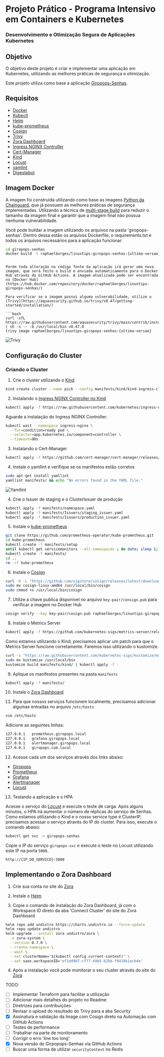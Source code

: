 # Projeto Prático - Programa Intensivo em Containers e Kubernetes
### Desenvolvimento e Otimização Segura de Aplicações Kubernetes

## Objetivo

O objetivo deste projeto é criar e implementar uma aplicação em Kubernetes, utilizando as melhores práticas de segurança e otimização.

Este projeto utiliza como base a aplicação [Giropops-Senhas](https://github.com/badtuxx/giropops-senhas).

## Requisitos

- [Docker](https://docs.docker.com/get-docker/)
- [Kubectl](https://kubernetes.io/docs/tasks/tools/)
- [Helm](https://helm.sh/docs/intro/install/)
- [kube-prometheus](https://prometheus-operator.dev/docs/prologue/quick-start/)
- [Cosign](https://github.com/sigstore/cosign)
- [Trivy](https://aquasecurity.github.io/trivy/v0.47/getting-started/installation/)
- [Zora Dashboard](https://zora-dashboard.undistro.io/)
- [Ingress NGINX Controller](https://kubernetes.github.io/ingress-nginx/deploy/)
- [Cert-Manager](https://cert-manager.io/docs/installation/kubernetes/)
- [Kind](https://kind.sigs.k8s.io/docs/user/quick-start/)
- [Locust](https://locust.io/)
- [yamlint](https://yamllint.readthedocs.io/en/stable/index.html)
- [Digestabot](https://github.com/chainguard-dev/digestabot)

## Imagem Docker

A imagem foi construída utilizando como base as imagens [Python da Chainguard](https://edu.chainguard.dev/chainguard/chainguard-images/reference/python/), que já possuem as melhores práticas de segurança implementadas. Utilizando a técnica de [multi-stage build](https://docs.docker.com/develop/develop-images/multistage-build/) para reduzir o tamanho da imagem final e garantir que a imagem final não possua nenhuma vulnerabilidade.

Você pode buildar a imagem utilizando os arquivos na pasta 'giropops-senhas'. Dentro dessa estão os arquivos Dockerfile, o requirements.txt e todos os arquivos necessários para a aplicação funcionar.

```bash
cd giropops-senhas
docker build -t raphaelborges/linuxtips-giropops-senhas:{ultima-versao} .
```
```

Porém toda alteração no código fonte da aplicação irá gerar uma nova imagem, que será feito o build e enviada automaticamente para o Docker Hub através do GitHub Actions. A imagem atualizada pode ser encontrada no [Docker Hub](https://hub.docker.com/repository/docker/raphaelborges/linuxtips-giropops-senhas/)

Para verificar se a imagem possui alguma vulnerabilidade, utilize o [Trivy](https://aquasecurity.github.io/trivy/v0.47/getting-started/installation/)

```bash
curl -sfL https://raw.githubusercontent.com/aquasecurity/trivy/main/contrib/install.sh | sh -s -- -b /usr/local/bin v0.47.0
trivy image raphaelborges/linuxtips-giropops-senhas:{ultima-versao}
```

![Trivy](static/trivy.png)


## Configuração do Cluster

### Criando o Cluster

1. Crie o cluster utilizando o [Kind](https://kind.sigs.k8s.io/docs/user/quick-start/)

```bash
kind create cluster --name pick --config manifests/kind/kind-ingress-cluster.yaml
```

2. Instalando o [Ingress NGINX Controller no Kind](https://kind.sigs.k8s.io/docs/user/ingress/#ingress-nginx)

```bash
kubectl apply -f https://raw.githubusercontent.com/kubernetes/ingress-nginx/main/deploy/static/provider/kind/deploy.yaml
```

Aguarde a instalação do Ingress NGINX Controller:

```bash
kubectl wait --namespace ingress-nginx \
  --for=condition=ready pod \
  --selector=app.kubernetes.io/component=controller \
  --timeout=90s
```

3. Instalando o Cert-Manager

```bash
kubectl apply -f https://github.com/cert-manager/cert-manager/releases/download/v1.13.2/cert-manager.yaml
```

4. Instale o yamllint e verifique se os manifestos estão corretos

```bash
sudo apt-get install yamllint
yamllint manifests/ && echo "No errors found in the YAML file."
```

![Yamllint](static/yamllint.png)

4. Crie o Issuer de staging e o ClusterIssuer de produção

```bash
kubectl apply -f manifests/namespace.yaml
kubectl apply -f manifests/Issuers/staging_issuer.yaml
kubectl apply -f manifests/Issuers/production_issuer.yaml
```

5. Instale o [kube-prometheus](https://prometheus-operator.dev/docs/prologue/quick-start/)

```bash
git clone https://github.com/prometheus-operator/kube-prometheus.git
cd kube-prometheus
kubectl create -f manifests/setup
until kubectl get servicemonitors --all-namespaces ; do date; sleep 1; echo ""; done
kubectl create -f manifests/
cd ..
rm -rf kube-prometheus
```

6. Instale o [Cosign](https://github.com/sigstore/cosign)

```bash
curl -O -L "https://github.com/sigstore/cosign/releases/latest/download/cosign-linux-amd64"
sudo mv cosign-linux-amd64 /usr/local/bin/cosign
sudo chmod +x /usr/local/bin/cosign
```

7. Utilize a chave publica disponível no arquivo `key-pair/consign.pub` para verificar a imagem no Docker Hub

```bash
cosign verify --key key-pair/cosign.pub raphaelborges/linuxtips-giropops-senhas:{ultima-versao}
```

8. Instale o Metrics Server

```bash
kubectl apply -f https://github.com/kubernetes-sigs/metrics-server/releases/latest/download/components.yaml
```

Como estamos utilizando o Kind, precisamos aplicar um patch para que o Metrics Server funcione corretamente. Faremos isso utilizando o kustomize.

```bash
curl -s "https://raw.githubusercontent.com/kubernetes-sigs/kustomize/master/hack/install_kustomize.sh"  | bash
sudo mv kustomize /usr/local/bin
kustomize build manifests/kind/ | kubectl apply -f -
```

9. Aplique os manifestos presentes na pasta `manifests`

```bash
kubectl apply -f manifests/
```

10. Instale o [Zora Dashboard](#implementando-o-zora-dashboard)

11. Para que nossos serviços funcionem localmente, precisamos adicionar algumas entradas no arquivo `/etc/hosts`

```bash
vim /etc/hosts
```

Adicione as seguintes linhas:

```bash
127.0.0.1   prometheus.giropops.local
127.0.0.1   grafana.giropops.local
127.0.0.1   alertmanager.giropops.local
127.0.0.1   giropops.com.local
```

12. Acesse cada um dos serviços através dos links abaixo:

- [Giropops](https://giropops.com.local)
- [Prometheus](https://prometheus.giropops.local)
- [Grafana](https://grafana.giropops.local)
- [Alertmanager](https://alertmanager.giropops.local)
- [Locust](https://locust.giropops.local)

13. Testando a aplicação e o HPA

Acesse o serviço do [Locust](https://locust.giropops.local) e execute o teste de carga. Após alguns minutos, o HPA irá aumentar o número de réplicas do serviço de Senhas. Como estamos utilizando o Kind e o nosso service type é ClusterIP, precisamos acessar o serviço através do IP do cluster. Para isso, execute o comando abaixo:

```bash
kubectl get svc -n giropops-senhas
```

Copie o IP do serviço `giropops-svc` e execute o teste no Locust utilizando este IP na porta `5000`.

```
http://{IP_DO_SERVICO}:5000
```

## Implementando o Zora Dashboard

1. Crie sua conta no site do [Zora](https://zora-dashboard.undistro.io/)

2. Instale o [Helm](https://helm.sh/docs/intro/install/)

3. Copie o comando de instalação do Zora Dashboard, já com o Workspace ID direto da aba 'Connect Cluster' do site do Zora Dashboard

```bash
helm repo add undistro https://charts.undistro.io --force-update
helm repo update undistro
helm upgrade --install zora undistro/zora \
  -n zora-system \
  --version 0.7.0 \
  --create-namespace \
  --wait \
  --set clusterName="$(kubectl config current-context)" \
  --set saas.workspaceID='ef1dd987-cf77-49b5-b2bb-f0419b1ecb4e'
```

4. Após a instalação você pode monitorar o seu cluster através do site do [Zora](https://zora-dashboard.undistro.io/)

TODO:

- [ ] Implementar Terraform para facilitar a utilização
- [ ] Adicionar mais detalhes do projeto no Readme
- [ ] Diretrizes para contribuições
- [ ] Revisar o upload do resultado do Trivy para a aba Security
- [x] Assinatura e validação da Image com Cosign direto na Automação com GitHub Actions
- [ ] Testes de performance
- [ ] Trabalhar na parte de monitoramento
- [ ] Corrigir o erro 'line too long'
- [x] Nova versão do Girpopops-Senhas via GitHub Actions
- [ ] Buscar uma forma de utilizar `securityContext` no Redis